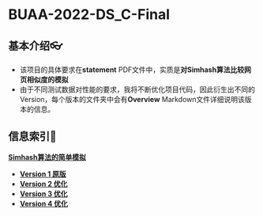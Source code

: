 # BUAA-2022-DS_C-Final
## 基本介绍👓
* 该项目的具体要求在**statement** PDF文件中，实质是**对Simhash算法比较网页相似度的模拟**
* 由于不同测试数据对性能的要求，我将不断优化项目代码，因此衍生出不同的Version，每个版本的文件夹中会有**Overview** Markdown文件详细说明该版本的信息。
## 信息索引🚩
**[Simhash算法的简单模拟](https://github.com/MossDream/Coding-Program/tree/main/Program1)**
* **[Version 1 原版](https://github.com/MossDream/Coding-Program/tree/main/Program1/Version1)**
* **[Version 2 优化](https://github.com/MossDream/Coding-Program/tree/main/Program1/Version2)**
* **[Version 3 优化](https://github.com/MossDream/Coding-Program/tree/main/Program1/Version3)**
* **[Version 4 优化](https://github.com/MossDream/Coding-Program/tree/main/Program1/Version4)**

